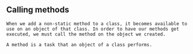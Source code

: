 ## Calling methods

```
When we add a non-static method to a class, it becomes available to use on an object of that class. In order to have our methods get executed, we must call the method on the object we created.

```

`A method is a task that an object of a class performs.`

